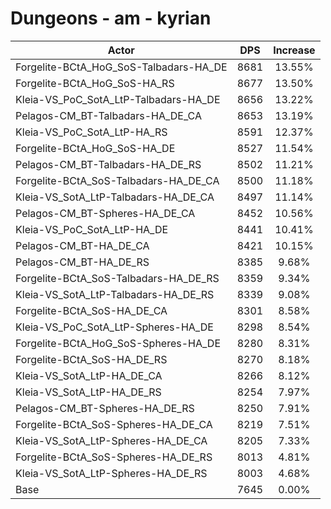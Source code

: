 # Dungeons - am - kyrian
| Actor | DPS | Increase |
|---|:---:|:---:|
|Forgelite-BCtA_HoG_SoS-Talbadars-HA_DE|8681|13.55%|
|Forgelite-BCtA_HoG_SoS-HA_RS|8677|13.50%|
|Kleia-VS_PoC_SotA_LtP-Talbadars-HA_DE|8656|13.22%|
|Pelagos-CM_BT-Talbadars-HA_DE_CA|8653|13.19%|
|Kleia-VS_PoC_SotA_LtP-HA_RS|8591|12.37%|
|Forgelite-BCtA_HoG_SoS-HA_DE|8527|11.54%|
|Pelagos-CM_BT-Talbadars-HA_DE_RS|8502|11.21%|
|Forgelite-BCtA_SoS-Talbadars-HA_DE_CA|8500|11.18%|
|Kleia-VS_SotA_LtP-Talbadars-HA_DE_CA|8497|11.14%|
|Pelagos-CM_BT-Spheres-HA_DE_CA|8452|10.56%|
|Kleia-VS_PoC_SotA_LtP-HA_DE|8441|10.41%|
|Pelagos-CM_BT-HA_DE_CA|8421|10.15%|
|Pelagos-CM_BT-HA_DE_RS|8385|9.68%|
|Forgelite-BCtA_SoS-Talbadars-HA_DE_RS|8359|9.34%|
|Kleia-VS_SotA_LtP-Talbadars-HA_DE_RS|8339|9.08%|
|Forgelite-BCtA_SoS-HA_DE_CA|8301|8.58%|
|Kleia-VS_PoC_SotA_LtP-Spheres-HA_DE|8298|8.54%|
|Forgelite-BCtA_HoG_SoS-Spheres-HA_DE|8280|8.31%|
|Forgelite-BCtA_SoS-HA_DE_RS|8270|8.18%|
|Kleia-VS_SotA_LtP-HA_DE_CA|8266|8.12%|
|Kleia-VS_SotA_LtP-HA_DE_RS|8254|7.97%|
|Pelagos-CM_BT-Spheres-HA_DE_RS|8250|7.91%|
|Forgelite-BCtA_SoS-Spheres-HA_DE_CA|8219|7.51%|
|Kleia-VS_SotA_LtP-Spheres-HA_DE_CA|8205|7.33%|
|Forgelite-BCtA_SoS-Spheres-HA_DE_RS|8013|4.81%|
|Kleia-VS_SotA_LtP-Spheres-HA_DE_RS|8003|4.68%|
|Base|7645|0.00%|
